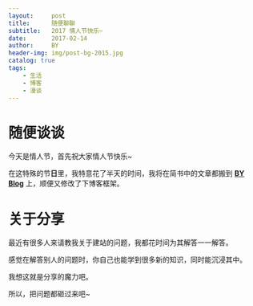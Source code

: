 ```yaml
---
layout:     post
title:      随便聊聊
subtitle:   2017 情人节快乐~ 
date:       2017-02-14
author:     BY
header-img: img/post-bg-2015.jpg
catalog: true
tags:
    - 生活
    - 博客
    - 漫谈
---
```


# 随便谈谈

今天是情人节，首先祝大家情人节快乐~

在这特殊的节**日**里，我特意花了半天的时间，我将在简书中的文章都搬到 [**BY Blog**](http://yangqi1789.github.io) 上，顺便又修改了下博客框架。

# 关于分享

最近有很多人来请教我关于建站的问题，我都花时间为其解答一一解答。

感觉在解答别人的问题时，你自己也能学到很多新的知识，同时能沉浸其中。

我想这就是分享的魔力吧。

所以，把问题都砸过来吧~



